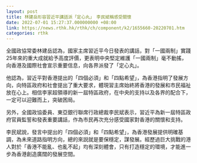 ```yaml
---
layout: post
title: 林建岳形容習近平講話派「定心丸」　李民斌稱感受關懷
date: 2022-07-01 15:27:37.000000000 +08:00
link: https://news.rthk.hk/rthk/ch/component/k2/1655660-20220701.htm
categories: rthk
---
```


全國政協常委林建岳認為，國家主席習近平今日發表的講話，對「一國兩制」實踐25年來的重大成就給予高度評價，更表明中央堅定維護「一國兩制」毫不動搖，向香港及國際社會宣示重要信息，向各界派發了「定心丸」。

他認為，習近平對香港提出的「四個必須」和「四點希望」，為香港指明了發展方向，向特區政府和社會提出了重大要求，體現習主席始終將香港的發展和市民福祉放在心上。相信李家超領導的新一屆特區政府，在中央的支持以及各界的配合下，一定可以迎難而上，突破困局。

另外，全國政協委員、東亞銀行聯席行政總裁李民斌表示，習近平為新一屆特區政府官員監誓和發表重要講話，作為市民再次充分感受國家對香港的關懷和支持。

李民斌說，發言中提出的「四個必須」和「四點希望」，為香港發展提供明確基調，為未來道路指明方向，總的來説就是要保穩定，謀發展。經歷過巨大挑戰的港人對於「香港不能亂、也亂不起」均有深刻體會，只有打造穩定的環境，才能進一步為香港創造廣闊的發展空間。
